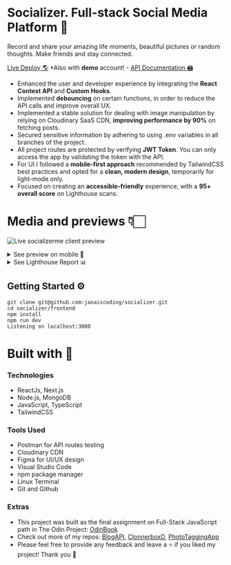 # Socializer. Full-stack Social Media Platform 🫶

Record and share your amazing life moments, beautiful pictures or random thoughts. Make friends and stay connected.

[Live Deploy 🌎](https://socializerme.vercel.app/) \*Also with **demo** account! - [API Documentation 🖨️](https://github.com/janaiscoding/socializer/tree/main/backend#readme)

- Enhanced the user and developer experience by integrating the **React Context API** and **Custom Hooks**.
- Implemented **debouncing** on certain functions, in order to reduce the API calls and improve overall UX.
- Implemented a stable solution for dealing with image manipulation by relying on Cloudinary SaaS CDN, **improving performance by 90%** on fetching posts.
- Secured sensitive information by adhering to using .env variables in all branches of the project.
- All project routes are protected by verifying **JWT Token**. You can only access the app by validating the token with the API.
- For UI I followed a **mobile-first approach** recommended by TailwindCSS best practices and opted for a **clean, modern design**, temporarily for light-mode only.
- Focused on creating an **accessible-friendly** experience, with a **95+ overall score** on Lighthouse scans.

# Media and previews 👇🏻

![Live socializerme client preview](https://github.com/janaiscoding/socializer/blob/main/frontend/public/assets/preview_desktop.gif)

<details>
<summary> See preview on mobile 📱 </summary>
<br>

![Live socializerme mobile preview](https://github.com/janaiscoding/socializer/blob/main/frontend/public/assets/preview_mobile.gif)

</details>

<details>
<summary> See Lighthouse Report 📊</summary>
<br>

![Lighthouse report](https://github.com/janaiscoding/socializer/blob/main/frontend/public/assets/lighthouse_reports.png)

</details>

## Getting Started ⚙️

```
git clone git@github.com:janaiscoding/socializer.git
cd socializer/frontend
npm install
npm run dev
Listening on localhost:3000
```

# Built with 🧰

### Technologies

- ReactJs, Next.js
- Node.js, MongoDB
- JavaScript, TypeScript
- TailwindCSS

### Tools Used

- Postman for API routes testing
- Cloudinary CDN
- Figma for UI/UX design
- Visual Studio Code
- npm package manager
- Linux Terminal
- Git and Github

### Extras

- This project was built as the final assignment on Full-Stack JavaScript path in The Odin Project: [OdinBook](https://www.theodinproject.com/lessons/nodejs-odin-book)
- Check out more of my repos: [BlogAPI](https://github.com/janaiscoding/blog-client), [ClonnerboxD](https://github.com/janaiscoding/letterboxd-clone), [PhotoTaggingApp](https://github.com/janaiscoding/photo-tagging-app)
- Please feel free to provide any feedback and leave a ⭐ if you liked my project! Thank you 🧡